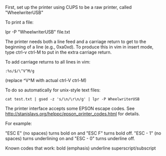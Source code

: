 First, set up the printer using CUPS to be a raw printer, called "WheelwriterUSB"

To print a file:

lpr -P "WheelwriterUSB" file.txt

The printer needs both a line feed and a carriage return to get to the beginning of a line (e.g., 0xa0xd). To produce this in vim in insert mode, type ctrl-v ctrl-M to put in the extra carriage return.

To add carriage returns to all lines in vim:

`:%s/$/\^V^M/g`

(replace ^V^M with actual ctrl-V ctrl-M)

To do so automatically for unix-style text files:

`cat test.txt | gsed -z 's/\n/\r\n/g' | lpr -P WheelwriterUSB`

The printer interface accepts some EPSON escape codes. See http://stanislavs.org/helppc/epson_printer_codes.html for details.

For example:

"ESC E" (no spaces) turns bold on and "ESC F" turns bold off.
"ESC - 1" (no spaces) turns underlining on and "ESC - 0" turns underline off.

Known codes that work:
  bold (emphasis) 
  underline
  superscript/subscript



